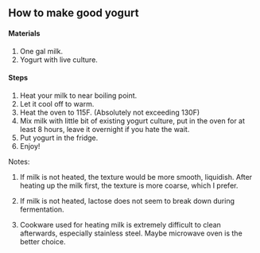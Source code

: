 ## How to make good yogurt

#### Materials
1. One gal milk.
2. Yogurt with live culture.

#### Steps
1. Heat your milk to near boiling point.
2. Let it cool off to warm.
3. Heat the oven to 115F. (Absolutely not exceeding 130F)
4. Mix milk with little bit of existing yogurt culture, put in the oven for at least 8 hours, leave it overnight if you hate the wait.
5. Put yogurt in the fridge.
6. Enjoy!

Notes: 

1. If milk is not heated, the texture would be more smooth, liquidish. After heating up the milk first, the texture is more coarse, which I prefer.

2. If milk is not heated, lactose does not seem to break down during fermentation.

3. Cookware used for heating milk is extremely difficult to clean afterwards, especially stainless steel. Maybe microwave oven is the better choice.
